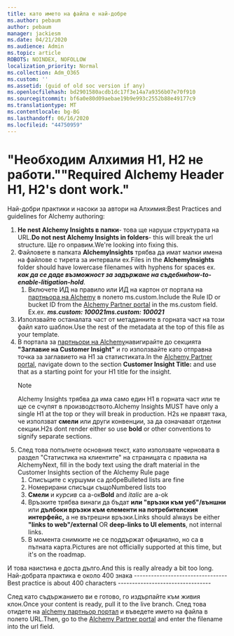 ```yaml
---
title: като името на файла е най-добре
ms.author: pebaum
author: pebaum
manager: jackiesm
ms.date: 04/21/2020
ms.audience: Admin
ms.topic: article
ROBOTS: NOINDEX, NOFOLLOW
localization_priority: Normal
ms.collection: Adm_O365
ms.custom: ''
ms.assetid: (guid of old soc version if any)
ms.openlocfilehash: bd2901580acdb1dc17f3e14a7a9356b07e70f910
ms.sourcegitcommit: bf6a0e80d09aebae19b9e993c2552b88e49177c9
ms.translationtype: MT
ms.contentlocale: bg-BG
ms.lasthandoff: 06/16/2020
ms.locfileid: "44750959"
---
```

# <a name="required-alchemy-header-h1-h2s-dont-work"></a><span data-ttu-id="0d68e-102">"Необходим Алхимия H1, H2 не работи."</span><span class="sxs-lookup"><span data-stu-id="0d68e-102">"Required Alchemy Header H1, H2's dont work."</span></span>
<span data-ttu-id="0d68e-103">Най-добри практики и насоки за автори на Алхимия:</span><span class="sxs-lookup"><span data-stu-id="0d68e-103">Best Practices and guidelines for Alchemy authoring:</span></span>

1. <span data-ttu-id="0d68e-104">**Не nest Alchemy Insights в папки**- това ще наруши структурата на URL.</span><span class="sxs-lookup"><span data-stu-id="0d68e-104">**Do not nest Alchemy Insights in folders**- this will break the url structure.</span></span> <span data-ttu-id="0d68e-105">Ще го оправим.</span><span class="sxs-lookup"><span data-stu-id="0d68e-105">We're looking into fixing this.</span></span>
1. <span data-ttu-id="0d68e-106">Файловете в папката **AlchemyInsights** трябва да имат малки имена на файлове с тирета за интервали ex.</span><span class="sxs-lookup"><span data-stu-id="0d68e-106">Files in the **AlchemyInsights** folder should have lowercase filenames with hyphens for spaces ex.</span></span> <span data-ttu-id="0d68e-107">***как да се даде възможност за задържане на съдебни***</span><span class="sxs-lookup"><span data-stu-id="0d68e-107">***how-to-enable-litigation-hold***.</span></span>
    1. <span data-ttu-id="0d68e-108">Включете ИД на правило или ИД на картон от портала на [партньора на Alchemy](https://alchemyportal.azurewebsites.net) в полето ms.custom.</span><span class="sxs-lookup"><span data-stu-id="0d68e-108">Include the Rule ID or bucket ID from the [Alchemy Partner portal](https://alchemyportal.azurewebsites.net) in the ms.custom field.</span></span> <span data-ttu-id="0d68e-109">Ex.</span><span class="sxs-lookup"><span data-stu-id="0d68e-109">ex.</span></span> <span data-ttu-id="0d68e-110">***ms.custom: 100021***</span><span class="sxs-lookup"><span data-stu-id="0d68e-110">***ms.custom: 100021***</span></span>
1. <span data-ttu-id="0d68e-111">Използвайте останалата част от метаданните в горната част на този файл като шаблон.</span><span class="sxs-lookup"><span data-stu-id="0d68e-111">Use the rest of the metadata at the top of this file as your template.</span></span>
1. <span data-ttu-id="0d68e-112">В портала за [партньори на Alchemy](https://alchemyportal.azurewebsites.net)навигирайте до секцията **"Заглавие на Customer Insight"** и го използвайте като отправна точка за заглавието на H1 за статистиката.</span><span class="sxs-lookup"><span data-stu-id="0d68e-112">In the [Alchemy Partner portal](https://alchemyportal.azurewebsites.net), navigate down to the section **Customer Insight Title:** and use that as a starting point for your H1 title for the insight.</span></span> 
    > [!NOTE]
    > <span data-ttu-id="0d68e-113">Alchemy Insights трябва да има само един H1 в горната част или те ще се счупят в производството.</span><span class="sxs-lookup"><span data-stu-id="0d68e-113">Alchemy Insights MUST have only a single H1 at the top or they will break in production.</span></span> <span data-ttu-id="0d68e-114">H2s не правят така, че използват **смели** или други конвенции, за да означават отделни секции.</span><span class="sxs-lookup"><span data-stu-id="0d68e-114">H2s dont render either so use **bold** or other conventions to signify separate sections.</span></span>
1. <span data-ttu-id="0d68e-115">След това попълнете основния текст, като използвате черновата в раздел "Статистика на клиентите" на страницата с правила на Alchemy</span><span class="sxs-lookup"><span data-stu-id="0d68e-115">Next, fill in the body text using the draft material in the Customer Insights section of the Alchemy Rule page</span></span>
    1. <span data-ttu-id="0d68e-116">Списъците с куршуми са добре</span><span class="sxs-lookup"><span data-stu-id="0d68e-116">Bulleted lists are fine</span></span>
    1. <span data-ttu-id="0d68e-117">Номерирани списъци също</span><span class="sxs-lookup"><span data-stu-id="0d68e-117">Numbered lists too</span></span>
    1. <span data-ttu-id="0d68e-118">**Смели** и *курсив* са а-ок</span><span class="sxs-lookup"><span data-stu-id="0d68e-118">**Bold** and *italic* are a-ok</span></span>
    1. <span data-ttu-id="0d68e-119">Връзките трябва винаги да бъдат **или "връзки към уеб"/външни** или **дълбоки връзки към елементи на потребителския интерфейс,** а не вътрешни връзки.</span><span class="sxs-lookup"><span data-stu-id="0d68e-119">Links should always be either **"links to web"/external** OR **deep-links to UI elements**, not internal links.</span></span>
    1. <span data-ttu-id="0d68e-120">В момента снимките не се поддържат официално, но са в пътната карта.</span><span class="sxs-lookup"><span data-stu-id="0d68e-120">Pictures are not officially supported at this time, but it's on the roadmap.</span></span>

<span data-ttu-id="0d68e-121">И това наистина е доста дълго.</span><span class="sxs-lookup"><span data-stu-id="0d68e-121">And this is really already a bit too long.</span></span> <span data-ttu-id="0d68e-122">Най-добрата практика е около 400 знака ---------------------------------</span><span class="sxs-lookup"><span data-stu-id="0d68e-122">Best practice is about 400 characters ---------------------------------</span></span>

<span data-ttu-id="0d68e-123">След като съдържанието ви е готово, го издърпайте към живия клон.</span><span class="sxs-lookup"><span data-stu-id="0d68e-123">Once your content is ready, pull it to the live branch.</span></span> <span data-ttu-id="0d68e-124">След това отидете на [alchemy партньор портал](https://alchemyportal.azurewebsites.net) и въведете името на файла в полето URL.</span><span class="sxs-lookup"><span data-stu-id="0d68e-124">Then, go to the [Alchemy Partner portal](https://alchemyportal.azurewebsites.net) and enter the filename into the url field.</span></span> 